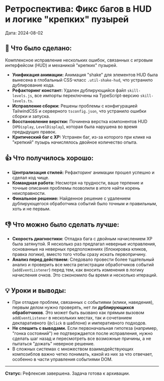 # Ретроспектива: Фикс багов в HUD и логике "крепких" пузырей

Дата: 2024-08-02

## 🎯 Что было сделано:
Комплексное исправление нескольких ошибок, связанных с игровым интерфейсом (HUD) и механикой "крепких" пузырей.
- **Унификация анимации:** Анимация "shake" для элементов HUD была вынесена в глобальный CSS-класс `.util-shake-hud`, что устранило дублирование кода.
- **Рефакторинг констант:** Удален дублирующийся файл `skill-levels.js`, все импорты переключены на TypeScript-версию `skill-levels.ts`.
- **Исправление сборки:** Решены проблемы с конфигурацией TailwindCSS и серверного `tsconfig.json`, что устранило ошибки сборки и запуска.
- **Восстановление верстки:** Починена верстка компонентов HUD (`XPDisplay`, `LevelDisplay`), которая была нарушена во время предыдущих правок.
- **Критический баг с XP:** Устранен баг, из-за которого при клике на "крепкий" пузырь начислялось двойное количество опыта.

## 👍 Что получилось хорошо:
- **Централизация стилей:** Рефакторинг анимации прошел успешно и сделал код чище.
- **Командная работа:** Несмотря на трудности, ваше терпение и точные описания проблемы позволили в итоге найти корень неисправности.
- **Финальное решение:** Найденное решение с удалением дублирующегося обработчика событий было точным и правильным, хоть и не первым.

## 👎 Что можно было сделать лучше:
- **Скорость диагностики:** Отладка бага с двойным начислением XP была затянутой. Я несколько раз предлагал неверные исправления, основанные на неверных предположениях (блокировка кликов, правка логики), вместо того чтобы сразу искать первопричину.
- **Анализ перед действием:** Следовало провести более тщательный анализ и проверить все места регистрации обработчиков событий (`addEventListener`) перед тем, как вносить изменения в логику начисления очков. Это сэкономило бы время и несколько итераций.

## 💡 Уроки и выводы:
- При отладке проблем, связанных с событиями (клики, наведения), первым делом нужно проверять, нет ли **дублирующихся обработчиков**. Это может быть вызвано как прямым вызовом `addEventListener` в нескольких местах, так и сочетанием декларативного (`@click` в шаблоне) и императивного подходов.
- **Не спешить с выводами.** Если первоначальная гипотеза (например, "гонка состояний") не подтверждается после исправления, нужно сделать шаг назад и пересмотреть все возможные причины, а не пытаться "дожать" неверное решение.
- В сложных системах с множеством взаимодействующих композиблов важно четко понимать, какой из них за что отвечает, особенно в части управления событиями DOM.

---
**Статус:** Рефлексия завершена. Задача готова к архивации. 